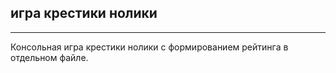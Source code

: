 ## игра крестики нолики

---
Консольная игра крестики нолики с формированием рейтинга в отдельном файле.
